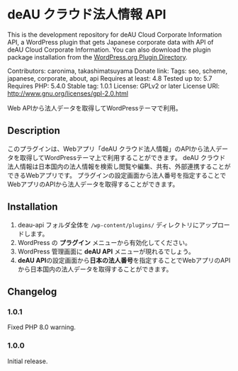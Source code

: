 # deAU クラウド法人情報 API

This is the development repository for deAU Cloud Corporate Information API, a WordPress plugin that gets Japanese corporate data with API of deAU Cloud Corporate Information. You can also download the plugin package installation from the [WordPress.org Plugin Directory](https://wordpress.org/plugins/deau-api/).

Contributors: caronima, takashimatsuyama
Donate link:
Tags: seo, scheme, japanese, corporate, about, api
Requires at least: 4.8
Tested up to: 5.7
Requires PHP: 5.4.0
Stable tag: 1.0.1
License: GPLv2 or later
License URI: http://www.gnu.org/licenses/gpl-2.0.html

Web APIから法人データを取得してWordPressテーマで利用。

## Description

このプラグインは、Webアプリ「deAU クラウド法人情報」のAPIから法人データを取得してWordPressテーマ上で利用することができます。
deAU クラウド法人情報は日本国内の法人情報を検索し閲覧や編集、共有、外部連携することができるWebアプリです。
プラグインの設定画面から法人番号を指定することでWebアプリのAPIから法人データを取得することができます。

## Installation

1. deau-api フォルダ全体を `/wp-content/plugins/` ディレクトリにアップロードします。
2. WordPress の **プラグイン** メニューから有効化してください。
3. WordPress 管理画面に **deAU API** メニューが現れるでしょう。
4. **deAU API**の設定画面から**日本の法人番号**を指定することでWebアプリのAPIから日本国内の法人データを取得することができます。

## Changelog

### 1.0.1
Fixed PHP 8.0 warning.

### 1.0.0
Initial release.